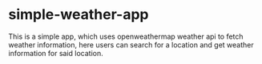 # simple-weather-app
This is a simple app, which uses openweathermap weather api to fetch weather information, here users can search for a location and get weather information for said location.
